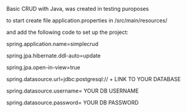 Basic CRUD with Java, was created in testing puroposes

to start create file application.properties in /src/main/resources/

and add the following code to set up the project:

spring.application.name=simplecrud

spring.jpa.hibernate.ddl-auto=update

spring.jpa.open-in-view=true

spring.datasource.url=jdbc:postgresql:// + LINK TO YOUR DATABASE

spring.datasource.username= YOUR DB USERNAME 

spring.datasource.password= YOUR DB PASSWORD
